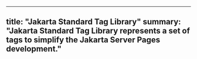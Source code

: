 <!-- Template for the top page of a specification directory containing releases -->
---
title: "Jakarta Standard Tag Library"
summary: "Jakarta Standard Tag Library represents a set of tags to simplify the Jakarta Server Pages development."
---
